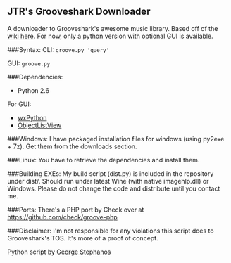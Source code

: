 JTR's Grooveshark Downloader
----------------------------
A downloader to Grooveshark's awesome music library. Based off of the [wiki here](http://nettech.wikia.com/wiki/Grooveshark_Internal_API). For now, only a python version with optional GUI is available.

###Syntax:
CLI: ```groove.py 'query'```

GUI: ```groove.py```

###Dependencies:
* Python 2.6

For GUI:
* [wxPython](http://www.wxpython.org)
* [ObjectListView](http://objectlistview.sourceforge.net/python)

###Windows:
I have packaged installation files for windows (using py2exe + 7z). Get them from the downloads section.

###Linux:
You have to retrieve the dependencies and install them.

###Building EXEs:
My build script (dist.py) is included in the repository under dist/. Should run under latest Wine (with native imagehlp.dll) or Windows. Please do not change the code and distribute until you contact me.

###Ports:
There's a PHP port by Check over at https://github.com/check/groove-php 

###Disclaimer:
I'm not responsible for any violations this script does to Grooveshark's TOS. It's more of a proof of concept.

Python script by [George Stephanos](gaf.stephanos@gmail.com)
